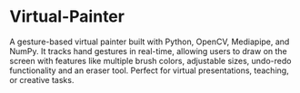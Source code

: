 # Virtual-Painter
A gesture-based virtual painter built with Python, OpenCV, Mediapipe, and NumPy. It tracks hand gestures in real-time, allowing users to draw on the screen with features like multiple brush colors, adjustable sizes, undo-redo functionality and an eraser tool. Perfect for virtual presentations, teaching, or creative tasks.
